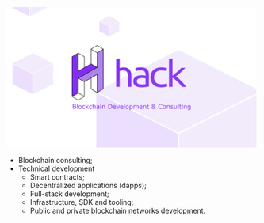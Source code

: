 ![](https://github.com/hackbg/hack-media-kit/raw/master/banners/hack-banner-1920x1080-blocks.png)
- Blockchain consulting;
- Technical development
  - Smart contracts;
  - Decentralized applications (dapps);
  - Full-stack development;
  - Infrastructure, SDK and tooling;
  - Public and private blockchain networks development.

